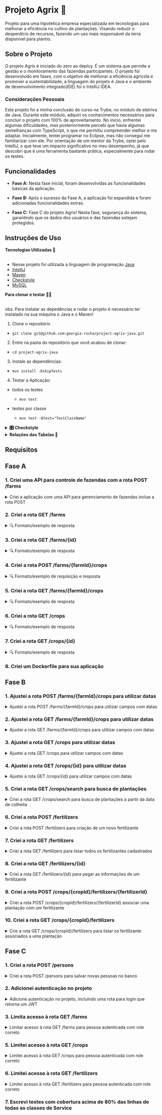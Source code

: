 # Projeto Agrix 🚀

Projeto para uma hipotetica empresa especializada em tecnologias para melhorar a eficiência no cultivo de plantações. Visando reduzir o desperdício de recursos, fazendo um uso mais responsável da terra disponível para plantio.

## Sobre o Projeto

O projeto Agrix é iniciado do zero ao deploy. É um sistema que permite a gestão e o monitoramento das fazendas participantes. O projeto foi desenvolvido em fases, com o objetivo de melhorar a eficiência agrícola e promover a sustentabilidade, a linguagem do projeto é Java e o ambiente de desenvolvimento integrado(IDE) foi o IntelliJ IDEA.

### Considerações Pessoais

Este projeto foi a minha conclusão do curso na Trybe, no módulo de eletriva de Java. Durante este módulo, adquiri os conhecimentos necessários para concluir o projeto com 100% de aproveitamento. No início, enfrentei algumas dificuldades, mas posteriormente percebi que havia algumas semelhanças com TypeScript, o que me permitiu compreender melhor e me adaptar. Inicialmente, tentei programar no Eclipse, mas não consegui me familiarizar com ele. Por orientação de um mentor da Trybe, optei pelo IntelliJ, o que teve um impacto significativo no meu desempenho, já que descobri que é uma ferramenta bastante prática, especialmente para rodar os testes.

## Funcionalidades

- **Fase A:** Nesta fase inicial, foram desenvolvidas as funcionalidades básicas da aplicação.

- **Fase B:** Após o sucesso da Fase A, a aplicação foi expandida e foram adicionadas funcionalidades extras.

- **Fase C:** Fase C do projeto Agrix! Nesta fase, segurança do sistema, garantindo que os dados dos usuários e das fazendas estejam protegidos.

## Instruções de Uso

<summary><strong>Tecnologias Utilizadas 📖 </strong></summary><br />

- Nesse projeto foi utilizada a linguagem de programação [Java](https://docs.oracle.com/en/java/)
- [IntelliJ](https://www.jetbrains.com/idea/download/)
- [Maven](https://maven.apache.org/)
- [Checkstyle](https://checkstyle.sourceforge.io/)
- [MySQL](https://dev.mysql.com/doc/)
  
<summary><strong>Para clonar e testar 👩‍🎓 </strong></summary><br />

  obs: Para instalar as depedências e rodar o projeto é necessário ter instalado na sua máquina o Java e o Maven!

1. Clone o repositório
* `git clone git@github.com:georgia-rocha/project-agrix-java.git`
  
2. Entre na pasta do repositório que você acabou de clonar:
 * `cd project-agrix-java`
   
3. Instale as dependências:
* `mvn install -DskipTests`

4. Testar a Aplicação:
   
- todos os testes
  * `mvn test`

- testes por classe
  * `mvn test -Dtest="TestClassName"`

<details>
<summary><strong>🎛 Checkstyle</strong></summary>

Para garantir a qualidade do código, utilizei nesse projeto o `Checkstyle`. Assim, o código
está alinhado às boas práticas de desenvolvimento, sendo mais legível e de fácil manutenção!
Para poder rodar o `Checkstyle`, certifique-se de ter executado o comando `mvn install` dentro do
repositório.

Para rodá-los localmente no repositório, execute os comandos abaixo:

```bash
mvn checkstyle:check
```

Se a análise do `Checkstyle` encontrar problemas no código, tais problemas serão mostrados no
seu terminal. Se não houver problema no código, nada será impresso no seu terminal.

</details>

<details>
<summary><strong>Relações das Tabelas 📑 </strong></summary>
  
  ![Modelo de tabelas](images/agrix-tabelas-fase-a-1.png)
  
Temos as seguintes tabelas:
- `farm`: representa uma fazenda
- `crop`: representa uma plantação, e está em relacionamento `n:1` ("muitos para um") com a tabela `farm`
  - Esta tabela recebeu alguns campos a mais, que guardam datas, e que precisarão ser considerados durante o desenvolvimento da Fase B.
- `fertilizer`: esta nova tabela representa um fertilizante, e está em um relacionamento `n:n` ("muitos para muitos") com a tabela `crop`. Esse relacionamento é realizado através da tabela `crop_fertilizer`.

</details>

## Requisitos

## Fase A

### 1. Criei uma API para controle de fazendas com a rota POST /farms

<details>
  <summary>Criei a aplicação com uma API para gerenciamento de fazendas inclue a rota POST</summary><br />

Neste requisito, criei a base para gerenciamento de fazendas da API, utilizando
Spring, Spring Boot, Spring Web e Spring Data.

Criei a primeira rota:

- `/farms` (`POST`)
    - Receber via corpo do POST os dados de uma fazenda 
    - Salvar uma nova fazenda a partir dos dados recebidos
    - Em caso de sucesso:
        - Retorna o status HTTP 201 (CREATED)
        - Retorna os dados da fazenda criada. O `id` da fazenda deve estar incluso na resposta.
<details>
  <summary>🔍 Formato/exemplo de requisição e resposta</summary><br />

Exemplo de requisição:
```json
{
  "name": "Fazendinha",
  "size": 5
}
```

Exemplo de resposta:

```json
{
  "id": 1,
  "name": "Fazendinha",
  "size": 5
}
```
</details>
</details>

### 2. Criei a rota GET /farms

<details>
  <summary>🔍 Formato/exemplo de resposta</summary><br />

- Retornar uma lista de todas as fazendas. O `id` da fazenda deve estar
      incluso na resposta.
  
Exemplo de resposta:

```json
[
  {
    "id": 1,
    "name": "Fazendinha",
    "size": 5.0
  },
  {
    "id": 2,
    "name": "Fazenda do Júlio",
    "size": 2.5
  }
]
```

</details>

### 3. Criei a rota GET /farms/{id}

<details>
  <summary>🔍 Formato/exemplo de resposta</summary><br />

  - `/farms/{id}` (`GET`):
    - Recebe um `id` pelo caminho da rota e retorna a fazenda com esse `id`. O `id` da
      fazenda está incluso na resposta.
    - Caso não exista uma fazenda com esse `id`, a rota retorna o status HTTP 404 com a
      mensagem `Fazenda não encontrada!` no corpo da resposta.

Exemplo de resposta para a rota `/farms/3` (supondo que exista uma fazenda com `id = 3`):

```json
{
  "id": 3,
  "name": "My Cabbages!",
  "size": 3.49
}
```

</details>

### 4. Criei a rota POST /farms/{farmId}/crops

<details>
  <summary>🔍 Formato/exemplo de requisição e resposta</summary><br />

- `/farms/{farmId}/crops` (`POST`)
    - Recebe o `id` da fazenda pelo caminho da rota (representado aqui por `farmId` apenas para diferenciar da plantação)
    - Recebe via corpo do POST os dados da plantação
    - Salva a nova plantação a partir dos dados recebidos, associada à fazenda com o ID
      recebido
    - Em caso de sucesso:
        - Retorna o status HTTP 201 (CREATED)
        - Retorna os dados da plantação criada. A resposta inclui o `id` da plantação e
          o `id` da fazenda, mas não inclui os dados da fazenda.
    - Caso não exista uma fazenda com o `id` passado, a rota retorna o status HTTP 404 com a
      mensagem `Fazenda não encontrada!` no corpo da resposta.

Exemplo de requisição na rota `/farms/1/crops` (supondo que exista uma fazenda com `id = 1`):

```json
{
  "name": "Couve-flor",
  "plantedArea": 5.43
}
```

Exemplo de resposta:

```json
{
  "id": 1,
  "name": "Couve-flor",
  "plantedArea": 5.43,
  "farmId": 1
}
```

Note que o `id` da resposta se refere à plantação, e que o da fazenda está em `farmId`.

</details>


### 5. Criei a rota GET /farms/{farmId}/crops

<details>
  <summary>🔍 Formato/exemplo de resposta</summary><br />

- `/farms/{farmId}/crops` (`GET`):
    - Recebe o `id` de uma fazenda pelo caminho
    - Retorna uma lista com todas as plantações associadas à fazenda
    - Caso não exista uma fazenda com esse `id`, a rota retorna o status HTTP 404 com a
      mensagem `Fazenda não encontrada!` no corpo da resposta.
      
Exemplo de resposta para a rota `/farms/1/crops` (supondo que exista uma fazenda com `id = 1`):

```json
[
  {
    "id": 1,
    "name": "Couve-flor",
    "plantedArea": 5.43,
    "farmId": 1
  },
  {
    "id": 2,
    "name": "Alface",
    "plantedArea": 21.3,
    "farmId": 1
  }
]
```

</details>

### 6. Criei a rota GET /crops

<details>
  <summary>🔍 Formato/exemplo de resposta</summary><br />

- `/crops` (`GET`)
    - Retorna uma lista de todas as plantações cadastradas. A resposta deve incluir o `id` de
      cada plantação e o `id` da fazenda associada, mas não inclui os dados da fazenda.

```json
[
  {
    "id": 1,
    "name": "Couve-flor",
    "plantedArea": 5.43,
    "farmId": 1
  },
  {
    "id": 2,
    "name": "Alface",
    "plantedArea": 21.3,
    "farmId": 1
  },
  {
    "id": 3,
    "name": "Tomate",
    "plantedArea": 1.9,
    "farmId": 2
  }
]
```

</details>

### 7. Criei a rota GET /crops/{id}

<details>
  <summary>🔍 Formato/exemplo de resposta</summary><br />

- `/crops/{id}` (`GET`):
    - Recebe o `id` de uma plantação pelo caminho da rota
    - Caso exista a plantação com o `id` recebido, retorna os dados da plantação. A resposta
      inclui o `id` de cada plantação e o `id` da fazenda associada, mas não inclui os
      dados da fazenda.
    - Caso não exista uma plantação com o `id` passado, a rota retorna o status HTTP 404 com a
      mensagem `Plantação não encontrada!` no corpo da resposta.

Exemplo de resposta para a rota `/crops/3` (supondo que exista uma plantação com `id = 3`:

```json
{
  "id": 3,
  "name": "Tomate",
  "plantedArea": 1.9,
  "farmId": 2
}
```

</details>

### 8. Criei um Dockerfile para sua aplicação

## Fase B

### 1. Ajustei a rota POST /farms/{farmId}/crops para utilizar datas

<details>
  <summary>Ajustei a rota POST /farms/{farmId}/crops para utilizar campos com datas</summary><br />

- `/farms/{farmId}/crops` (`POST`)
    - Recebe o `id` da fazenda pelo caminho da rota (representado por `farmId` apenas para diferenciar da plantação)
    - Receber via corpo do POST os dados da plantação 
    - Salvar a nova plantação a partir dos dados recebidos, associada à fazenda com o ID
      recebido
    - em caso de sucesso, deve:
        - retorna o status HTTP 201 (CREATED)
        - retorna os dados da plantação criada. A resposta inclui o `id` da plantação e
          o `id` da fazenda, mas não inclui os dados da fazenda.
    - caso não exista uma fazenda com o `id` passado, a rota retorna o status HTTP 404 com a
      mensagem `Fazenda não encontrada!` no corpo da resposta.

Inclui dois atributos novos (descritos no diagrama atualizado das tabelas):
- `plantedDate`, representando a data em que a plantação foi semeada
- `harvestDate`, representando a data em que a plantação foi ou está prevista para ser colhida

As datas são recebidas e retornadas no formato ISO (`YYYY-MM-DD`).

<details>
  <summary>🔍 Formato/exemplo de requisição e resposta</summary><br />

Exemplo de requisição na rota `/farms/1/crops` (supondo que exista uma fazenda com `id = 1`):

```json
{
  "name": "Couve-flor",
  "plantedArea": 5.43,
  "plantedDate": "2022-12-05",
  "harvestDate": "2023-06-08"
}
```

Exemplo de resposta:

```json
{
  "id": 1,
  "name": "Couve-flor",
  "plantedArea": 5.43,
  "plantedDate": "2022-12-05",
  "harvestDate": "2023-06-08",
  "farmId": 1
}
```

</details>

</details>

### 2. Ajustei a rota GET /farms/{farmId}/crops para utilizar datas

<details>
  <summary>Ajustei a rota GET /farms/{farmId}/crops para utilizar campos com datas</summary><br />

Da mesma forma que no requisito 2, inclui os campos com datas na resposta deste requisito.

A definição original da rota é:
- `/farms/{farmId}/crops` (`GET`):
    - Receber o `id` de uma fazenda pelo caminho
    - Retornar uma lista com todas as plantações associadas à fazenda
    - Caso não exista uma fazenda com esse `id`, a rota retorna o status HTTP 404 com a
      mensagem `Fazenda não encontrada!` no corpo da resposta.

Os campos novos incluídos são os mesmos do requisito anterior.

<details>
  <summary>🔍 Formato/exemplo de resposta</summary><br />

Exemplo de resposta para a rota `/farms/1/crops` (supondo que exista uma fazenda com `id = 1`):

```json
[
  {
    "id": 1,
    "name": "Couve-flor",
    "plantedArea": 5.43,
    "plantedDate": "2022-12-05",
    "harvestDate": "2023-06-08",
    "farmId": 1
  },
  {
    "id": 2,
    "name": "Alface",
    "plantedArea": 21.3,
    "plantedDate": "2022-02-15",
    "harvestDate": "2023-02-20",
    "farmId": 1
  }
]
```

</details>

</details>

### 3. Ajustei a rota GET /crops para utilizar datas

<details>
  <summary>Ajustei a rota GET /crops para utilizar campos com datas</summary><br />

A definição original da rota é:
- `/crops` (`GET`)
    - Retorna uma lista de todas as plantações cadastradas. A resposta inclui o `id` de
      cada plantação e o `id` da fazenda associada, mas não inclui os dados da fazenda.

Os campos novos incluídos são os mesmos do requisito anterior.

<details>
  <summary>🔍 Formato/exemplo de resposta</summary><br />

```json
[
  {
    "id": 1,
    "name": "Couve-flor",
    "plantedArea": 5.43,
    "plantedDate": "2022-02-15",
    "harvestDate": "2023-02-20",
    "farmId": 1
  },
  {
    "id": 2,
    "name": "Alface",
    "plantedArea": 21.3,
    "plantedDate": "2022-02-15",
    "harvestDate": "2023-02-20",
    "farmId": 1
  },
  {
    "id": 3,
    "name": "Tomate",
    "plantedArea": 1.9,
    "plantedDate": "2023-05-22",
    "harvestDate": "2024-01-10",
    "farmId": 2
  }
]
```

</details>

</details>

### 4. Ajustei a rota GET /crops/{id} para utilizar datas

<details>
  <summary>Ajustei a rota GET /crops/{id} para utilizar campos com datas</summary><br />

A definição original da rota é:
- `/crops/{id}` (`GET`):
    - Recebe o `id` de uma plantação pelo caminho da rota
    - Caso exista a plantação com o `id` recebido, é retornado os dados da plantação. A resposta
      inclui o `id` de cada plantação e o `id` da fazenda associada, mas não inclui os
      dados da fazenda.
    - Caso não exista uma plantação com o `id` passado, a rota retorna o status HTTP 404 com a
      mensagem `Plantação não encontrada!` no corpo da resposta.

Os campos novos a serem incluídos são os mesmos do requisito anterior.

<details>
  <summary>🔍 Formato/exemplo de resposta</summary><br />

Exemplo de resposta para a rota `/crops/3` (supondo que exista uma plantação com `id = 3`:

```json
{
  "id": 3,
  "name": "Tomate",
  "plantedArea": 1.9,
  "plantedDate": "2023-05-22",
  "harvestDate": "2024-01-10",
  "farmId": 2
}
```

</details>

</details>


### 5. Criei a rota GET /crops/search para busca de plantações

<details>
  <summary>Criei a rota GET /crops/search para busca de plantações a partir da data de colheita</summary><br />

A rota a ser criada é:
- `/crops/search` (`GET`)
  - Receber dois parâmetros por query string para busca:
    - `start`: data de início
    - `end`: data de fim
  - Retorna uma lista com as plantações nas quais o campo `harvestDate` está entre as data de início e de fim.
    - A comparação das datas está inclusa (ou seja, deve incluir datas que sejam iguais à de início ou à de fim)
  - A resposta inclui o `id` de cada plantação e o `id` da fazenda associada, mas não inclui os dados da fazenda.

<details>
  <summary>🔍 Formato/exemplo de resposta</summary><br />

Exemplo de resposta para a rota `/crops/search?start=2023-01-07&end=2024-01-10`:

```json
[
  {
    "id": 1,
    "name": "Couve-flor",
    "plantedArea": 5.43,
    "plantedDate": "2022-02-15",
    "harvestDate": "2023-02-20",
    "farmId": 1
  },
  {
    "id": 3,
    "name": "Tomate",
    "plantedArea": 1.9,
    "plantedDate": "2023-05-22",
    "harvestDate": "2024-01-10",
    "farmId": 2
  }
]
```

</details>

</details>


### 6. Criei a rota POST /fertilizers

<details>
  <summary>Criei a rota POST /fertilizers para criação de um novo fertilizante</summary><br />

A rota criada é:
- `/fertilizers` (`POST`)
    - Receber via corpo do POST os dados de um fertilizante
    - Salva um novo fertilizante a partir dos dados recebidos
    - Em caso de sucesso:
        - Retorna o status HTTP 201 (CREATED)
        - Retorna os dados do fertilizante criado, incluindo seu `id`

<details>
  <summary>🔍 Formato/exemplo de requisição e resposta</summary><br />

Exemplo de requisição:

```json
{
  "name": "Compostagem",
  "brand": "Feita em casa",
  "composition": "Restos de alimentos"
}
```

Exemplo de resposta:

```json
{
  "id": 1,
  "name": "Compostagem",
  "brand": "Feita em casa",
  "composition": "Restos de alimentos"
}
```

</details>

</details>


### 7. Criei a rota GET /fertilizers

<details>
  <summary>Criei a rota GET /fertilizers para listar todos os fertilizantes cadastrados</summary><br />

<details>
  <summary>🔍 Formato/exemplo de resposta</summary><br />

```json
[
  {
    "id": 1,
    "name": "Compostagem",
    "brand": "Feita em casa",
    "composition": "Restos de alimentos"
  },
  {
    "id": 2,
    "name": "Húmus",
    "brand": "Feito pelas minhocas",
    "composition": "Muitos nutrientes"
  },
  {
    "id": 3,
    "name": "Adubo",
    "brand": "Feito pelas vaquinhas",
    "composition": "Esterco"
  }
]
```
</details>

</details>


### 8. Criei a rota GET /fertilizers/{id}

<details>
  <summary>Criei a rota GET /fertilizers/{id} para pegar as informações de um fertilizante</summary><br />

    - Recebe o `id` de um fertilizante pelo caminho da rota
    - Caso exista o fertilizante com o `id` recebido, deve retorna seus dados, incluindo seu `id`
    - Caso não exista um fertilizante com o `id` passado, a rota retorna o status HTTP 404 com a
      mensagem `Fertilizante não encontrado!` no corpo da resposta.

<details>
  <summary>🔍 Formato/exemplo de resposta</summary><br />

Exemplo de resposta da rota `/fertilizers/3` (supondo que exista um fertilizante com `id = 3`):

```json
{
  "id": 3,
  "name": "Adubo",
  "brand": "Feito pelas vaquinhas",
  "composition": "Esterco"
}
```

</details>

</details>


### 9. Criei a rota POST /crops/{cropId}/fertilizers/{fertilizerId}

<details>
  <summary>Criei a rota POST /crops/{cropId}/fertilizers/{fertilizerId} associar uma plantação com um fertilizante</summary><br />
  
    - Recebe tanto o `id` da plantação quanto o `id` do fertilizante pelo caminho da rota
    - O corpo da requisição é vazio
    - Faz a associação entre o fertilizante e a plantação
    - Em caso de sucesso, retorna o status HTTP 201 (CREATED) com a mensagem `Fertilizante e plantação associados com sucesso!` no corpo da resposta
    - Caso não exista uma plantação com o `id` recebido, a rota retorna o status HTTP 404 com a mensagem `Plantação não encontrada!` no corpo da resposta.
    - Caso não exista um fertilizante com o `id` recebido, a rota retorna o status HTTP 404 com a mensagem `Fertilizante não encontrado!` no corpo da resposta.

<details>
  <summary>🔍 Formato/exemplo de requisição e resposta</summary><br />

Exemplo de resposta para a rota `/crops/1/fertilizers/2` (supondo que exista uma plantação com `id = 1` e um fertilizante com `id = 2`):

```text
Fertilizante e plantação associados com sucesso!
```

</details>

</details>


### 10. Criei a rota GET /crops/{cropId}/fertilizers

<details>
  <summary>Crie a rota GET /crops/{cropId}/fertilizers para listar os fertilizante associados a uma plantação</summary><br />

    - Recebe o `id` de uma plantação pelo caminho
    - Retorna uma lista com todas os fertilizantes associados à plantação
    - Caso não exista uma plantação com o `id` recebido, a rota retorna o status HTTP 404 com a mensagem `Plantação não encontrada!` no corpo da resposta.

<details>
  <summary>🔍 Formato/exemplo de resposta</summary><br />

Exemplo de resposta para a rota `/crops/2/fertilizers` (supondo que exista uma plantação com `id = 2`):

```json
[
  {
    "id": 2,
    "name": "Húmus",
    "brand": "Feito pelas minhocas",
    "composition": "Muitos nutrientes"
  },
  {
    "id": 3,
    "name": "Adubo",
    "brand": "Feito pelas vaquinhas",
    "composition": "Esterco"
  }
]
```

</details>

</details>

## Fase C

### 1. Criei a rota POST /persons

<details>
  <summary>Criei a rota POST /persons para salvar novas pessoas no banco</summary><br />

A definição da rota é:
- `/persons` (`POST`)
    - Recebe no corpo da requisição:
      - `username`
      - `password`
      - `roles` (conforme definido no enum `Role`, disponibilizado com o código)
    - Cria a pessoa com os dados passados
    - Responde com os campos `id`, `username` e `role` (mas não `password`)

<details>
  <summary>🔍 Formato/exemplo de requisição e resposta</summary><br />

Exemplo de requisição na rota POST `/persons`:

```json
{
  "username": "zerocool",
  "password": "senhasecreta",
  "role": "ADMIN"
}
```

Exemplo de resposta:

```json
{
  "id": 1,
  "username": "zerocool",
  "role": "ADMIN"
}
```

</details>

</details>

### 2. Adicionei autenticação no projeto

<details>
  <summary>Adicione autenticação no projeto, incluindo uma rota para login que retorna um JWT</summary><br />

Configurei o Spring Security e implementei no projeto a autenticação por usuário e senha.

1. Garanti acesso público (ou seja, desprotegido) aos endpoints:
    - POST `/persons` 
    - POST `/auth/login` (foi criado no próximo requisito, para permitir login) 
2. Criei a rota POST `/auth/login`:
    - Recebe o `username` e `password` no corpo da requisição
    - Valida os dados passados utilizando as pessoas que foram criadas pela rota `/persons`
    - Caso os dados estejam incorretos, retorna status 403
    - Caso os dados estejam corretos, retorna um campo `token` contendo um JWT gerado

<details>
  <summary>🔍 Formato/exemplo de requisição e resposta</summary><br />

Exemplo de requisição na rota POST `/auth/login` (suppondo que os dados estejam corretos):

```json
{
  "username": "zerocool",
  "password": "senhasecreta"
}
```

Exemplo de resposta:

```json
{
  "token": "eyJhbGciOiJIUzI1NiIsInR5cCI6IkpXVCJ9.eyJpc3MiOiJhZ3JpeCIsInN1YiI6Im1ycm9ib3QiLCJleHAiOjE2ODk5ODY2NTN9.lyha4rMcMhFd_ij-farGCXuJy-1Tun1IpJd5Ot6z_5w"
}
```

</details>

</details>

### 3. Limita acesso à rota GET /farms

<details>
  <summary>Limitar acesso à rota GET /farms para pessoa autenticada com role correto</summary><br />

Neste requisito limitei o acesso à rota GET `/farms` para que apenas uma pessoa autenticada com role `USER`, `MANAGER` ou `ADMIN` possa acessar.

Retorna status 403 caso a pessoa não tenha permissões corretas. Do contrário, a rota retorna a resposta usual.

</details>

### 5. Limitei acesso à rota GET /crops

<details>
  <summary>Limitei acesso à rota GET /crops para pessoa autenticada com role correto</summary><br />

Neste requisito você deve limitei o acesso à rota GET `/crops` para que apenas uma pessoa autenticada com role `MANAGER` ou `ADMIN` possa acessar.

Retorna status 403 caso a pessoa não tenha permissões corretas. Do contrário, a rota retorna a resposta usual.

</details>

### 6. Limitei acesso à rota GET /fertilizers

<details>
  <summary>Limitei acesso à rota GET /fertilizers para pessoa autenticada com role correto</summary><br />

Neste requisito limitei o acesso à rota GET `/fertilizers` para que apenas uma pessoa autenticada com role `ADMIN` possa acessar.

Retorna status 403 caso a pessoa não tenha permissões corretas. Do contrário, a rota retorna a resposta usual.

</details>

### 7. Escrevi testes com cobertura acima de 80% das linhas de todas as classes de Service





